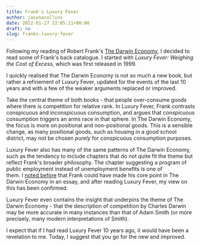 ```yaml
---
title: Frank's Luxury Fever
author: jasonacollins
date: 2012-01-27 22:05:11+00:00
draft: no
slug: franks-luxury-fever
---
```


Following my reading of Robert Frank's [The Darwin Economy](https://jasoncollins.blog/franks-the-darwin-economy/), I decided to read some of Frank's back catalogue. I started with *Luxury Fever: Weighing the Cost of Excess*, which was first released in 1999.

I quickly realised that The Darwin Economy is not so much a new book, but rather a refinement of Luxury Fever, updated for the events of the last 10 years and with a few of the weaker arguments replaced or improved.

Take the central theme of both books - that people over-consume goods where there is competition for relative rank. In Luxury Fever, Frank contrasts conspicuous and inconspicuous consumption, and argues that conspicuous consumption triggers an arms race in that sphere. In The Darwin Economy, the focus is more on positional and non-positional goods. This is a sensible change, as many positional goods, such as housing in a good school district, may not be chosen _purely_ for conspicuous consumption purposes.

Luxury Fever also has many of the same patterns of The Darwin Economy, such as the tendency to include chapters that do not quite fit the theme but reflect Frank's broader philosophy. The chapter suggesting a program of public employment instead of unemployment benefits is one of them. I [noted before](https://jasoncollins.blog/best-books-i-read-in-2011/) that Frank could have made his core point in The Darwin Economy in an essay, and after reading Luxury Fever, my view on this has been confirmed.

Luxury Fever even contains the insight that underpins the theme of The Darwin Economy - that the description of competition by Charles Darwin may be more accurate in many instances than that of Adam Smith (or more precisely, many modern interpretations of Smith).

I expect that if I had read Luxury Fever 10 years ago, it would have been a revelation to me. Today, I suggest that you go for the new and improved.

